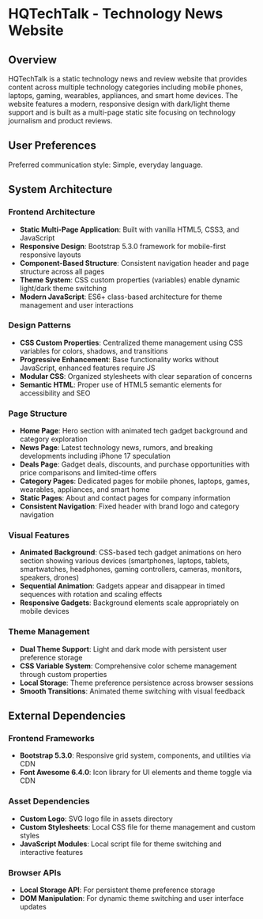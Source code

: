 # HQTechTalk - Technology News Website

## Overview

HQTechTalk is a static technology news and review website that provides content across multiple technology categories including mobile phones, laptops, gaming, wearables, appliances, and smart home devices. The website features a modern, responsive design with dark/light theme support and is built as a multi-page static site focusing on technology journalism and product reviews.

## User Preferences

Preferred communication style: Simple, everyday language.

## System Architecture

### Frontend Architecture
- **Static Multi-Page Application**: Built with vanilla HTML5, CSS3, and JavaScript
- **Responsive Design**: Bootstrap 5.3.0 framework for mobile-first responsive layouts
- **Component-Based Structure**: Consistent navigation header and page structure across all pages
- **Theme System**: CSS custom properties (variables) enable dynamic light/dark theme switching
- **Modern JavaScript**: ES6+ class-based architecture for theme management and user interactions

### Design Patterns
- **CSS Custom Properties**: Centralized theme management using CSS variables for colors, shadows, and transitions
- **Progressive Enhancement**: Base functionality works without JavaScript, enhanced features require JS
- **Modular CSS**: Organized stylesheets with clear separation of concerns
- **Semantic HTML**: Proper use of HTML5 semantic elements for accessibility and SEO

### Page Structure
- **Home Page**: Hero section with animated tech gadget background and category exploration
- **News Page**: Latest technology news, rumors, and breaking developments including iPhone 17 speculation
- **Deals Page**: Gadget deals, discounts, and purchase opportunities with price comparisons and limited-time offers
- **Category Pages**: Dedicated pages for mobile phones, laptops, games, wearables, appliances, and smart home
- **Static Pages**: About and contact pages for company information
- **Consistent Navigation**: Fixed header with brand logo and category navigation

### Visual Features
- **Animated Background**: CSS-based tech gadget animations on hero section showing various devices (smartphones, laptops, tablets, smartwatches, headphones, gaming controllers, cameras, monitors, speakers, drones)
- **Sequential Animation**: Gadgets appear and disappear in timed sequences with rotation and scaling effects
- **Responsive Gadgets**: Background elements scale appropriately on mobile devices

### Theme Management
- **Dual Theme Support**: Light and dark mode with persistent user preference storage
- **CSS Variable System**: Comprehensive color scheme management through custom properties
- **Local Storage**: Theme preference persistence across browser sessions
- **Smooth Transitions**: Animated theme switching with visual feedback

## External Dependencies

### Frontend Frameworks
- **Bootstrap 5.3.0**: Responsive grid system, components, and utilities via CDN
- **Font Awesome 6.4.0**: Icon library for UI elements and theme toggle via CDN

### Asset Dependencies
- **Custom Logo**: SVG logo file in assets directory
- **Custom Stylesheets**: Local CSS file for theme management and custom styles
- **JavaScript Modules**: Local script file for theme switching and interactive features

### Browser APIs
- **Local Storage API**: For persistent theme preference storage
- **DOM Manipulation**: For dynamic theme switching and user interface updates